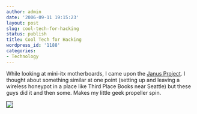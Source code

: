 ```yaml
---
author: admin
date: '2006-09-11 19:15:23'
layout: post
slug: cool-tech-for-hacking
status: publish
title: Cool Tech for Hacking
wordpress_id: '1188'
categories:
- Technology
---
```

While looking at mini-itx motherboards, I came upon the <a href="http://www.tgdaily.com/2006/08/30/defcon2006_janus_project/">Janus Project</a>. I thought about something similar at one point (setting up and leaving a wireless honeypot in a place like Third Place Books near Seattle) but these guys did it and then some. Makes my little geek propeller spin.

<img src="http://www.arcanology.com/images/goldy.jpg" border="1" />
